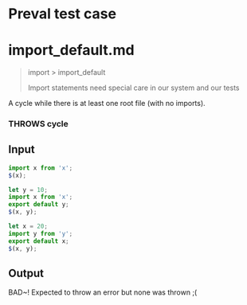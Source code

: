 # Preval test case

# import_default.md

> import > import_default
>
> Import statements need special care in our system and our tests

A cycle while there is at least one root file (with no imports).

### THROWS cycle

## Input

`````js filename=intro
import x from 'x';
$(x);
`````

`````js filename=y
let y = 10;
import x from 'x';
export default y;
$(x, y);
`````

`````js filename=x
let x = 20;
import y from 'y';
export default x;
$(x, y);
`````

## Output

BAD~! Expected to throw an error but none was thrown ;(
